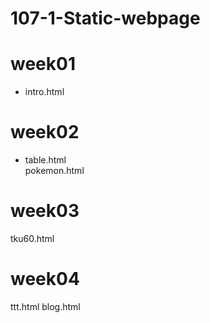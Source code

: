 # 107-1-Static-webpage


# week01
* intro.html

# week02
 * table.html  
 pokemon.html

# week03 
tku60.html

# week04
ttt.html  blog.html
<!--stackedit_data:
eyJoaXN0b3J5IjpbLTE1NjkyMTc2MTFdfQ==
-->